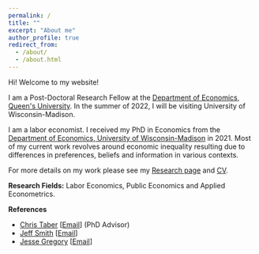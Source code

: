 ```yaml
---
permalink: /
title: ""
excerpt: "About me"
author_profile: true
redirect_from: 
  - /about/
  - /about.html
---
```


Hi! Welcome to my website!

I am a  Post-Doctoral Research Fellow at the [Department of Economics, Queen's University](https://www.econ.queensu.ca/). In the summer of 2022, I will be visiting University of Wisconsin-Madison.

I am a labor economist. I received my PhD in Economics from the [Department of Economics, University of Wisconsin-Madison](https://econ.wisc.edu/) in 2021. Most of my current work revolves around economic inequality resulting due to differences in preferences, beliefs and information in various contexts. 

For more details on my work please see my [Research page](https://moshialam.github.io/research/) and [CV](https://www.dropbox.com/s/fxd2smq50hzwkab/Alam_MdMoshiUl_CV.pdf?dl=0). 

**Research Fields:**
  Labor Economics, Public Economics and Applied Econometrics.

**References**
  - [Chris Taber](https://www.ssc.wisc.edu/~ctaber/) [[Email](ctaber@ssc.wisc.edu)] (PhD Advisor)
  - [Jeff Smith](https://sites.google.com/site/econjeffsmith/home) [[Email](econjeff@ssc.wisc.edu)]
  - [Jesse Gregory](https://www.ssc.wisc.edu/~jmgregory/) [[Email](jmgregory@ssc.wisc.edu)]

